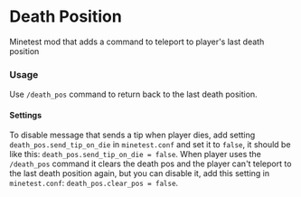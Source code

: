 # Death Position

Minetest mod that adds a command to teleport to player's last death position

### Usage

Use ``/death_pos`` command to return back to the last death position.

#### Settings
To disable message that sends a tip when player dies, add setting ``death_pos.send_tip_on_die`` in ``minetest.conf`` and set it to ``false``, it should be like this: ``death_pos.send_tip_on_die = false``. When player uses the `/death_pos` command it clears the death pos and the player can't teleport to the last death position again, but you can disable it, add this setting in ``minetest.conf``: ``death_pos.clear_pos = false``.